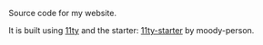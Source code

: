 Source code for my website.

It is built using [11ty](https://www.11ty.dev/) and the starter: [11ty-starter](https://github.com/moody-person/11ty-starter) by moody-person.